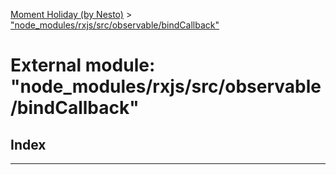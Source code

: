 [Moment Holiday (by Nesto)](../README.md) > ["node_modules/rxjs/src/observable/bindCallback"](../modules/_node_modules_rxjs_src_observable_bindcallback_.md)

# External module: "node_modules/rxjs/src/observable/bindCallback"

## Index

---

